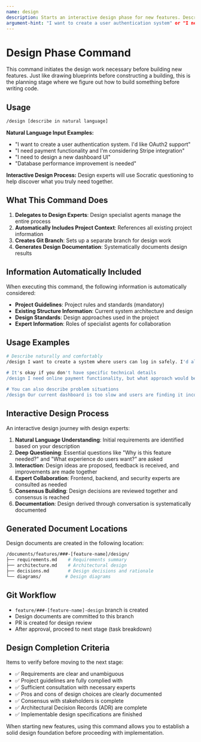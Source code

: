 ```yaml
---
name: design
description: Starts an interactive design phase for new features. Describe your needs in natural language, and design experts will engage in conversation to deeply understand requirements and collaborate on the design process.
argument-hint: "I want to create a user authentication system" or "I need payment functionality, but how should I approach it?"
---
```


# Design Phase Command

This command initiates the design work necessary before building new features. Just like drawing blueprints before constructing a building, this is the planning stage where we figure out how to build something before writing code.

## Usage

```bash
/design [describe in natural language]
```

**Natural Language Input Examples:**

- "I want to create a user authentication system. I'd like OAuth2 support"
- "I need payment functionality and I'm considering Stripe integration"
- "I need to design a new dashboard UI"
- "Database performance improvement is needed"

**Interactive Design Process:**
Design experts will use Socratic questioning to help discover what you truly need together.

## What This Command Does

1. **Delegates to Design Experts**: Design specialist agents manage the entire process
2. **Automatically Includes Project Context**: References all existing project information
3. **Creates Git Branch**: Sets up a separate branch for design work
4. **Generates Design Documentation**: Systematically documents design results

## Information Automatically Included

When executing this command, the following information is automatically considered:

- **Project Guidelines**: Project rules and standards (mandatory)
- **Existing Structure Information**: Current system architecture and design
- **Design Standards**: Design approaches used in the project
- **Expert Information**: Roles of specialist agents for collaboration

## Usage Examples

```bash
# Describe naturally and comfortably
/design I want to create a system where users can log in safely. I'd also like to support Google and Facebook login

# It's okay if you don't have specific technical details
/design I need online payment functionality, but what approach would be best?

# You can also describe problem situations
/design Our current dashboard is too slow and users are finding it inconvenient. How can we improve it?
```

## Interactive Design Process

An interactive design journey with design experts:

1. **Natural Language Understanding**: Initial requirements are identified based on your description
2. **Deep Questioning**: Essential questions like "Why is this feature needed?" and "What experience do users want?" are asked
3. **Interaction**: Design ideas are proposed, feedback is received, and improvements are made together
4. **Expert Collaboration**: Frontend, backend, and security experts are consulted as needed
5. **Consensus Building**: Design decisions are reviewed together and consensus is reached
6. **Documentation**: Design derived through conversation is systematically documented

## Generated Document Locations

Design documents are created in the following location:

```bash
/documents/features/###-[feature-name]/design/
├── requirements.md    # Requirements summary
├── architecture.md    # Architectural design
├── decisions.md       # Design decisions and rationale
└── diagrams/         # Design diagrams
```

## Git Workflow

- `feature/###-[feature-name]-design` branch is created
- Design documents are committed to this branch
- PR is created for design review
- After approval, proceed to next stage (task breakdown)

## Design Completion Criteria

Items to verify before moving to the next stage:

- ✅ Requirements are clear and unambiguous
- ✅ Project guidelines are fully complied with
- ✅ Sufficient consultation with necessary experts
- ✅ Pros and cons of design choices are clearly documented
- ✅ Consensus with stakeholders is complete
- ✅ Architectural Decision Records (ADR) are complete
- ✅ Implementable design specifications are finished

When starting new features, using this command allows you to establish a solid design foundation before proceeding with implementation.
